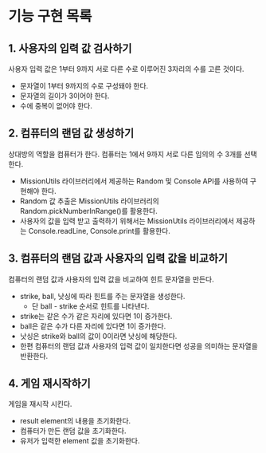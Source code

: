 # 기능 구현 목록

## 1. 사용자의 입력 값 검사하기

사용자 입력 값은 1부터 9까지 서로 다른 수로 이루어진 3자리의 수를 고른 것이다.

- 문자열이 1부터 9까지의 수로 구성돼야 한다.
- 문자열의 길이가 3이어야 한다.
- 수에 중복이 없어야 한다.

## 2. 컴퓨터의 랜덤 값 생성하기

상대방의 역할을 컴퓨터가 한다. 컴퓨터는 1에서 9까지 서로 다른 임의의 수 3개를 선택한다.

- MissionUtils 라이브러리에서 제공하는 Random 및 Console API를 사용하여 구현해야 한다.
- Random 값 추출은 MissionUtils 라이브러리의 Random.pickNumberInRange()를 활용한다.
- 사용자의 값을 입력 받고 출력하기 위해서는 MissionUtils 라이브러리에서 제공하는 Console.readLine, Console.print를 활용한다.

## 3. 컴퓨터의 랜덤 값과 사용자의 입력 값을 비교하기

컴퓨터의 랜덤 값과 사용자의 입력 값을 비교하여 힌트 문자열을 만든다.

- strike, ball, 낫싱에 따라 힌트를 주는 문자열을 생성한다.
  - 단 ball - strike 순서로 힌트를 나타낸다.
- strike는 같은 수가 같은 자리에 있다면 1이 증가한다.
- ball은 같은 수가 다른 자리에 있다면 1이 증가한다.
- 낫싱은 strike와 ball의 값이 0이라면 낫싱에 해당한다.
- 한편 컴퓨터의 랜덤 값과 사용자의 입력 값이 일치한다면 성공을 의미하는 문자열을 반환한다.

## 4. 게임 재시작하기

게임을 재시작 시킨다.

- result element의 내용을 초기화한다.
- 컴퓨터가 만든 랜덤 값을 초기화한다.
- 유저가 입력한 element 값을 초기화한다.
